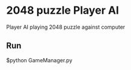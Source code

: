 2048 puzzle Player AI
=====================
Player AI playing  2048 puzzle against computer

Run
---
$python GameManager.py 
